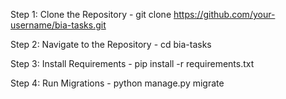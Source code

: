 Step 1: Clone the Repository -
git clone https://github.com/your-username/bia-tasks.git

Step 2: Navigate to the Repository - 
cd bia-tasks

Step 3: Install Requirements - 
pip install -r requirements.txt

Step 4: Run Migrations - 
python manage.py migrate
